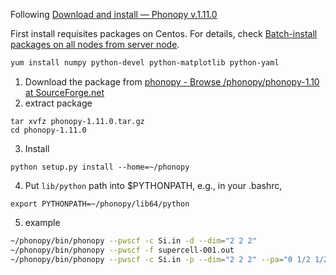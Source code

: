 Following [Download and install — Phonopy v.1.11.0](https://atztogo.github.io/phonopy/install.html)

First install requisites packages on Centos. For details, check [Batch-install packages on all nodes from server node]((miscellaneous_tips.md)).

```sh
yum install numpy python-devel python-matplotlib python-yaml
```

1. Download the package from  [phonopy - Browse /phonopy/phonopy-1.10 at SourceForge.net](https://sourceforge.net/projects/phonopy/files/phonopy/phonopy-1.10/)
2. extract package
```
tar xvfz phonopy-1.11.0.tar.gz
cd phonopy-1.11.0
```
3. Install
```
python setup.py install --home=~/phonopy
```
4. Put `lib/python` path into $PYTHONPATH, e.g., in your .bashrc,
```
export PYTHONPATH=~/phonopy/lib64/python
```
5. example
```sh
~/phonopy/bin/phonopy --pwscf -c Si.in -d --dim="2 2 2"
~/phonopy/bin/phonopy --pwscf -f supercell-001.out
~/phonopy/bin/phonopy --pwscf -c Si.in -p --dim="2 2 2" --pa="0 1/2 1/2 1/2 0 1/2 1/2 1/2 0" --band="1/2 1/2 1/2 0 0 0 1/2 0 1/2"
```